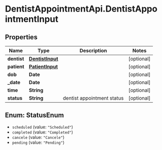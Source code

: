 # DentistAppointmentApi.DentistAppointmentInput

## Properties
Name | Type | Description | Notes
------------ | ------------- | ------------- | -------------
**dentist** | [**DentistInput**](DentistInput.md) |  | [optional] 
**patient** | [**PatientInput**](PatientInput.md) |  | [optional] 
**dob** | **Date** |  | [optional] 
**_date** | **Date** |  | [optional] 
**time** | **String** |  | [optional] 
**status** | **String** | dentist appointment status | [optional] 

<a name="StatusEnum"></a>
## Enum: StatusEnum

* `scheduled` (value: `"Scheduled"`)
* `completed` (value: `"Completed"`)
* `cancele` (value: `"Cancele"`)
* `pending` (value: `"Pending"`)

